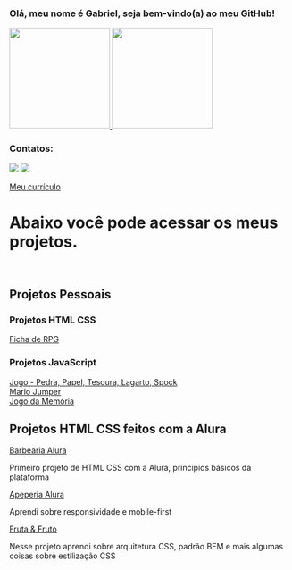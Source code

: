### Olá, meu nome é Gabriel, seja bem-vindo(a) ao meu GitHub!
<div>
<a href="https://github.com/gabrielitaqui">
<img height="180em" src="https://github-readme-stats.vercel.app/api/top-langs/?username=gabrielitaqui&layout=compact&langs_count=7&theme=dracula"/>
<img height="180em" src="https://github-readme-stats.vercel.app/api?username=gabrielitaqui&show_icons=true&theme=dracula&include_all_commits=true&count_private=true"/>
</a>
</div>

### Contatos:

<div>
<a href = "mailto:itaquigabriel@gmail.com"><img src="https://img.shields.io/badge/Gmail-D14836?style=for-the-badge&logo=gmail&logoColor=white" target="_blank"></a>
<a href="https://www.linkedin.com/in/gabriel-itaqui-248768165/" target="_blank"><img src="https://img.shields.io/badge/-LinkedIn-%230077B5?style=for-the-badge&logo=linkedin&logoColor=white" target="_blank"></a>   
</div>

<a href="https://gabrielitaqui.github.io/Curriculo-Gabriel-Itaqui/" target="_blank"> Meu currículo </a> <br>
  
<h1>Abaixo você pode acessar os meus projetos.</h1> <br>
<h2>Projetos Pessoais</h2>
<h3>Projetos HTML CSS</h3>
<a href="https://gabrielitaqui.github.io/fichaderpg/" target="_blank">Ficha de RPG</a><br>
<h3>Projetos JavaScript</h3>
<a href="https://gabrielitaqui.github.io/Jogo-Pedra_Papel_Tesoura_Lagarto_Spock/" target="_blank">Jogo - Pedra, Papel, Tesoura, Lagarto, Spock</a> <br>
<a href="https://gabrielitaqui.github.io/mariojumper/" target="_blank">Mario Jumper</a> <br>
<a href="https://gabrielitaqui.github.io/Projeto-Memory-Game/" target="_blank">Jogo da Memória</a> <br>
<h2>Projetos HTML CSS feitos com a Alura</h2>
<a href="https://gabrielitaqui.github.io/BarbeariaAlura/" target="_blank">Barbearia Alura</a><br>
<p> Primeiro projeto de HTML CSS com a Alura, principios básicos da plataforma </p>
<a href="https://gabrielitaqui.github.io/Apeperia-Alura/" target="_blank">Apeperia Alura</a><br>
<p> Aprendi sobre responsividade e mobile-first </p>
<a href="https://gabrielitaqui.github.io/arquiteturaCSS/" target="_blank">Fruta & Fruto</a><br>
<p> Nesse projeto aprendi sobre arquitetura CSS, padrão BEM e mais algumas coisas sobre estilização CSS</p>

<!--
**GabrielItaqui/gabrielitaqui** is a ✨ _special_ ✨ repository because its `README.md` (this file) appears on your GitHub profile.

Here are some ideas to get you started:

- 🔭 I’m currently working on ...
- 🌱 I’m currently learning ...
- 👯 I’m looking to collaborate on ...
- 🤔 I’m looking for help with ...
- 💬 Ask me about ...
- 📫 How to reach me: ...
- 😄 Pronouns: ...
- ⚡ Fun fact: ...
-->
